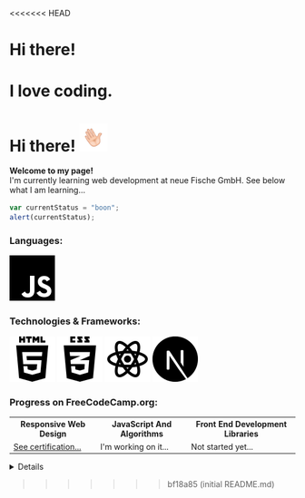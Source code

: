 <<<<<<< HEAD
# Hi there!

I love coding.
=======
<h1>Hi there! <img src="https://github.com/alper92/alper92/blob/main/img/hand_wave.gif" width="50" height="50" alt="Waving hand"></h1>
<p>
  <b>Welcome to my page!</b>
  <br />
  I'm currently learning web development at neue Fische GmbH. See below what I am learning...
</p>

```javascript
var currentStatus = "boon";
alert(currentStatus);
```

<h3>Languages:</h3>
<a href="https://github.com/alper92/"><img src="https://github.com/alper92/alper92/blob/main/img/js.svg" alt="JavaScript"></a>
<h3>Technologies & Frameworks:</h3>
<a href="https://github.com/alper92/"><img src="https://github.com/alper92/alper92/blob/main/img/html.svg" alt="HTML 5"></a>
<a href="https://github.com/alper92/"><img src="https://github.com/alper92/alper92/blob/main/img/css3.svg" alt="CSS 3"></a>
<a href="https://github.com/alper92/"><img src="https://github.com/alper92/alper92/blob/main/img/react.svg" alt="REACT"></a>
<a href="https://github.com/alper92/"><img src="https://github.com/alper92/alper92/blob/main/img/next-js.svg" alt="NEXT.js"></a>
<h3>Progress on FreeCodeCamp.org:</h3>
  <table>
    <tr>
      <th>Responsive Web Design</th>
      <th>JavaScript And Algorithms</th>
      <th>Front End Development Libraries</th>
    </tr>
    <tr>
      <td><a href="https://www.freecodecamp.org/certification/alper92/responsive-web-design">See certification...</a></td>
      <td>I'm working on it...</td>
      <td>Not started yet...</td>
    </tr>
  </table>
<details>
  <p>
    <a href="https://github.com/alper92/"><img src="https://github-readme-stats.vercel.app/api?username=alper92" alt="my stats"></a>
  </p>
</details>

<!-- Disclaimer: I wrote the README.md in HTML instead of markdown to make it usable -->
>>>>>>> bf18a85 (initial README.md)
